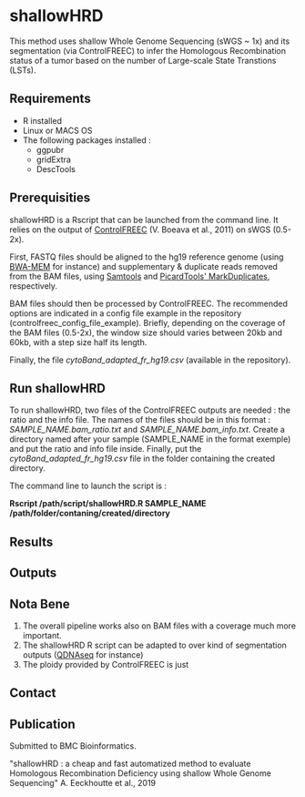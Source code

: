 # shallowHRD

This method uses shallow Whole Genome Sequencing (sWGS ~ 1x) and its segmentation (via ControlFREEC) to infer the Homologous Recombination status of a tumor based on the number of Large-scale State Transtions (LSTs).


## Requirements

* R installed
* Linux or MACS OS
* The following packages installed : 
  * ggpubr
  * gridExtra
  * DescTools

## Prerequisities

shallowHRD is a Rscript that can be launched from the command line. It relies on the output of [ControlFREEC](http://boevalab.inf.ethz.ch/FREEC/tutorial.html) (V. Boeava et al., 2011) on sWGS (0.5-2x). 

First, FASTQ files should be aligned to the hg19 reference genome (using [BWA-MEM](https://github.com/lh3/bwa) for instance) and supplementary & duplicate reads removed from the BAM files, using [Samtools](http://www.htslib.org/doc/samtools.html) and [PicardTools' MarkDuplicates](https://broadinstitute.github.io/picard/command-line-overview.html#MarkDuplicates), respectively.

BAM files should then be processed by ControlFREEC. The recommended options are indicated in a config file example in the repository (controlfreec_config_file_example). Briefly, depending on the coverage of the BAM files (0.5-2x), the window size should varies between 20kb and 60kb, with a step size half its length.

Finally, the file *cytoBand_adapted_fr_hg19.csv* (available in the repository). 

## Run shallowHRD

To run shallowHRD, two files of the ControlFREEC outputs are needed : the ratio and the info file. The names of the files should be in this format : *SAMPLE_NAME.bam_ratio.txt* and *SAMPLE_NAME.bam_info.txt*. Create a directory named after your sample (SAMPLE_NAME in the format exemple) and put the ratio and info file inside. Finally, put the *cytoBand_adapted_fr_hg19.csv* file in the folder containing the created directory.

The command line to launch the script is :

**Rscript /path/script/shallowHRD.R SAMPLE_NAME /path/folder/contaning/created/directory**

## Results



## Outputs

## Nota Bene

1. The overall pipeline works also on BAM files with a coverage much more important.
2. The shallowHRD R script can be adapted to over kind of segmentation outputs ([QDNAseq](https://github.com/ccagc/QDNAseq) for instance)
3. The ploidy provided by ControlFREEC is just 

## Contact

## Publication

Submitted to BMC Bioinformatics.

"shallowHRD : a cheap and fast automatized method to evaluate Homologous Recombination Deficiency using shallow Whole Genome Sequencing" A. Eeckhoutte et al., 2019

